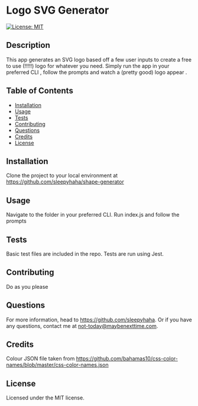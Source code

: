 # Logo SVG Generator

[![License: MIT](https://img.shields.io/badge/License-MIT-yellow.svg)](https://opensource.org/licenses/MIT)

## Description

This app generates an SVG logo based off a few user inputs to create a free to use (!!!!!) logo for whatever you need. Simply run the app in your preferred CLI , follow the prompts and watch a (pretty good) logo appear .

## Table of Contents

- [Installation](#installation)
- [Usage](#usage)
- [Tests](#test)
- [Contributing](#contributing)
- [Questions](#questions)
- [Credits](#credits)
- [License](#license)

## <a name="installation"></a> Installation

Clone the project to your local environment at https://github.com/sleepyhaha/shape-generator

## <a name="usage"></a> Usage

Navigate to the folder in your preferred CLI. Run index.js and follow the prompts

## <a name="test"></a> Tests

Basic test files are included in the repo. Tests are run using Jest.

## <a name="contributing"></a> Contributing

Do as you please

## <a name="questions"></a> Questions

For more information, head to https://github.com/sleepyhaha.
Or if you have any questions, contact me at not-today@maybenexttime.com.

## <a name="credits"></a> Credits

Colour JSON file taken from https://github.com/bahamas10/css-color-names/blob/master/css-color-names.json

## <a name="license"></a> License

Licensed under the MIT license.
